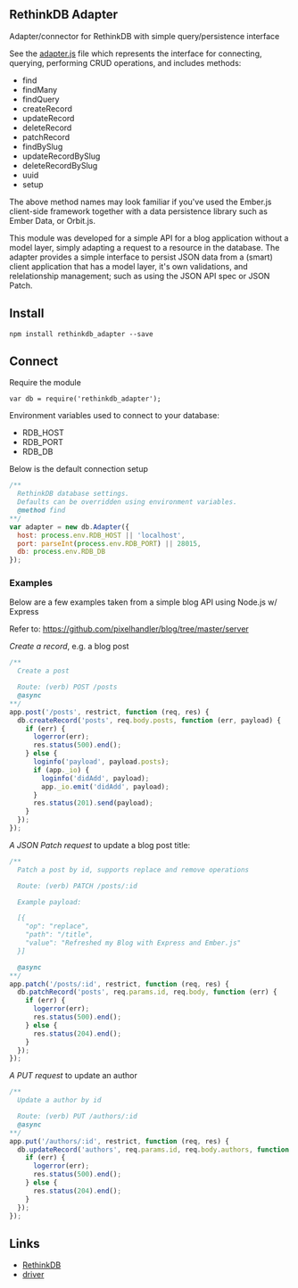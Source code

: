 ## RethinkDB Adapter

Adapter/connector for RethinkDB with simple query/persistence interface

See the [adapter.js](adapter.js) file which represents the interface for
connecting, querying, performing CRUD operations, and includes methods:

* find
* findMany
* findQuery
* createRecord
* updateRecord
* deleteRecord
* patchRecord
* findBySlug
* updateRecordBySlug
* deleteRecordBySlug
* uuid
* setup

The above method names may look familiar if you've used the Ember.js
client-side framework together with a data persistence library such as
Ember Data, or Orbit.js.

This module was developed for a simple API for a blog application
without a model layer, simply adapting a request to a resource in the
database. The adapter provides a simple interface to persist JSON data 
from a (smart) client application that has a model layer, it's own
validations, and relelationship management; such as using the JSON API
spec or JSON Patch.
 

## Install

    npm install rethinkdb_adapter --save


## Connect

Require the module

    var db = require('rethinkdb_adapter');

Environment variables used to connect to your database:

* RDB_HOST
* RDB_PORT
* RDB_DB

Below is the default connection setup

```javascript
/**
  RethinkDB database settings.
  Defaults can be overridden using environment variables.
  @method find
**/
var adapter = new db.Adapter({
  host: process.env.RDB_HOST || 'localhost',
  port: parseInt(process.env.RDB_PORT) || 28015,
  db: process.env.RDB_DB
});
```

### Examples

Below are a few examples taken from a simple blog API using Node.js w/ Express

Refer to: https://github.com/pixelhandler/blog/tree/master/server

*Create a record*, e.g. a blog post

```javascript
/**
  Create a post

  Route: (verb) POST /posts
  @async
**/
app.post('/posts', restrict, function (req, res) {
  db.createRecord('posts', req.body.posts, function (err, payload) {
    if (err) {
      logerror(err);
      res.status(500).end();
    } else {
      loginfo('payload', payload.posts);
      if (app._io) {
        loginfo('didAdd', payload);
        app._io.emit('didAdd', payload);
      }
      res.status(201).send(payload);
    }
  });
});
```

*A JSON Patch request* to update a blog post title:

```javascript
/**
  Patch a post by id, supports replace and remove operations

  Route: (verb) PATCH /posts/:id

  Example payload:

  [{
    "op": "replace",
    "path": "/title",
    "value": "Refreshed my Blog with Express and Ember.js"
  }]

  @async
**/
app.patch('/posts/:id', restrict, function (req, res) {
  db.patchRecord('posts', req.params.id, req.body, function (err) {
    if (err) {
      logerror(err);
      res.status(500).end();
    } else {
      res.status(204).end();
    }
  });
});
```

*A PUT request* to update an author

```javascript
/**
  Update a author by id

  Route: (verb) PUT /authors/:id
  @async
**/
app.put('/authors/:id', restrict, function (req, res) {
  db.updateRecord('authors', req.params.id, req.body.authors, function (err) {
    if (err) {
      logerror(err);
      res.status(500).end();
    } else {
      res.status(204).end();
    }
  });
});
```

## Links

* [RethinkDB]
* [driver]

[RethinkDB]: http://www.rethinkdb.com
[driver]: http://www.rethinkdb.com/api/javascript/
